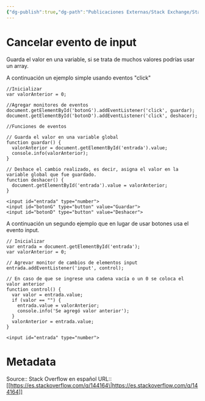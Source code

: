 ```yaml
---
{"dg-publish":true,"dg-path":"Publicaciones Externas/Stack Exchange/Stack Overflow en español/es.stackoverflow.com-144164.md","permalink":"/publicaciones-externas/stack-exchange/stack-overflow-en-espanol/es-stackoverflow-com-144164/","title":"Cancelar evento de input","hide":true,"noteIcon":"\"0\"","created":"2024-04-03T12:49:10.727-06:00","updated":"2024-04-05T16:43:53.129-06:00"}
---
```


# Cancelar evento de input

Guarda el valor en una variable, si se trata de muchos valores podrías usar un array.

A continuación un ejemplo simple usando eventos "click"

<!-- begin snippet: js hide: false console: true babel: false -->

<!-- language: lang-js -->

    //Inicializar
    var valorAnterior = 0;

    //Agregar monitores de eventos
    document.getElementById('botonG').addEventListener('click', guardar);
    document.getElementById('botonD').addEventListener('click', deshacer);

    //Funciones de eventos

    // Guarda el valor en una variable global
    function guardar() {
      valorAnterior = document.getElementById('entrada').value;
      console.info(valorAnterior);
    }
    
    // Deshace el cambio realizado, es decir, asigna el valor en la variable global que fue guardado.
    function deshacer() {
      document.getElementById('entrada').value = valorAnterior;
    }

<!-- language: lang-html -->

    <input id="entrada" type="number">
    <input id="botonG" type="button" value="Guardar">
    <input id="botonD" type="button" value="Deshacer">

<!-- end snippet -->

A continuación un segundo ejemplo que en lugar de usar botones usa el evento input.

<!-- begin snippet: js hide: false console: true babel: false -->

<!-- language: lang-js -->

    // Inicializar
    var entrada = document.getElementById('entrada');
    var valorAnterior = 0;

    // Agrevar monitor de cambios de elementos input
    entrada.addEventListener('input', control);

    // En caso de que se ingrese una cadena vacía o un 0 se coloca el valor anterior
    function control() {
      var valor = entrada.value;
      if (valor == "") {
        entrada.value = valorAnterior;
        console.info('Se agregó valor anterior');
      }
      valorAnterior = entrada.value;
    }

<!-- language: lang-html -->

    <input id="entrada" type="number">

<!-- end snippet -->



# Metadata
Source:: Stack Overflow en español
URL:: [[https://es.stackoverflow.com/q/144164\|https://es.stackoverflow.com/q/144164]]


